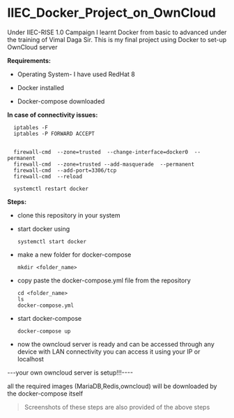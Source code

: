 # IIEC_Docker_Project_on_OwnCloud

Under IIEC-RISE 1.0 Campaign I learnt Docker from basic to advanced under the training of Vimal Daga Sir. This is my final project using Docker to set-up OwnCloud server

**Requirements:**

   * Operating System- I have used RedHat 8
   
   * Docker installed
   
   * Docker-compose downloaded
   
**In case of connectivity issues:**

      iptables -F 
      iptables -P FORWARD ACCEPT 


      firewall-cmd  --zone=trusted  --change-interface=docker0  --permanent
      firewall-cmd  --zone=trusted --add-masquerade  --permanent
      firewall-cmd  --add-port=3306/tcp
      firewall-cmd  --reload 
      
      systemctl restart docker 

**Steps:**
* clone this repository in your system
* start docker using

      systemctl start docker
* make a new folder for docker-compose

      mkdir <folder_name>
* copy paste the docker-compose.yml file from the repository
      
      cd <folder_name>
      ls
      docker-compose.yml
* start docker-compose

      docker-compose up
* now the owncloud server is ready and can be accessed through any device with LAN connectivity
you can access it using your IP or localhost

---your own owncloud server is setup!!!----

all the required images (MariaDB,Redis,owncloud) will be downloaded by the docker-compose itself
> Screenshots of these steps are also provided of the above steps     
    
    
